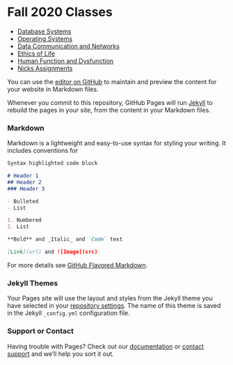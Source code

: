 # Fall 2020 Classes

- [Database Systems](https://fordham.blackboard.com/webapps/blackboard/execute/announcement?method=search&context=course_entry&course_id=_6120617_1&handle=announcements_entry&mode=view)
- [Operating Systems](https://fordham.blackboard.com/webapps/bb-auth-provider-cas-bb_bb60/execute/casLogin?cmd=login&authProviderId=_111_1&redirectUrl=http%3A%2F%2Ffordham.blackboard.com%2Fwebapps%2Fportal%2Fframeset.jsp&globalLogoutEnabled=true&ticket=ST-1217536-Z9BCUaUO7IcMwUdSrqd-gMxQqK4-erp-loginp)
- [Data Communication and Networks](https://fordham.blackboard.com/webapps/blackboard/content/listContent.jsp?course_id=_6119074_1&content_id=_3309859_1&mode=reset)
- [Ethics of Life](https://fordham.blackboard.com/webapps/blackboard/execute/announcement?method=search&context=course_entry&course_id=_6120205_1&handle=announcements_entry&mode=view)
- [Human Function and Dysfunction](https://fordham.blackboard.com/webapps/blackboard/execute/announcement?method=search&context=course_entry&course_id=_6120621_1&handle=announcements_entry&mode=view)
- [Nicks Assignments](https://learn.uconn.edu/ultra/courses/_77186_1/cl/outline)

You can use the [editor on GitHub](https://github.com/mcombs7/mcombs7.github.io/edit/master/index.md) to maintain and preview the content for your website in Markdown files.

Whenever you commit to this repository, GitHub Pages will run [Jekyll](https://jekyllrb.com/) to rebuild the pages in your site, from the content in your Markdown files.

### Markdown

Markdown is a lightweight and easy-to-use syntax for styling your writing. It includes conventions for

```markdown
Syntax highlighted code block

# Header 1
## Header 2
### Header 3

- Bulleted
- List

1. Numbered
2. List

**Bold** and _Italic_ and `Code` text

[Link](url) and ![Image](src)
```

For more details see [GitHub Flavored Markdown](https://guides.github.com/features/mastering-markdown/).

### Jekyll Themes

Your Pages site will use the layout and styles from the Jekyll theme you have selected in your [repository settings](https://github.com/mcombs7/mcombs7.github.io/settings). The name of this theme is saved in the Jekyll `_config.yml` configuration file.

### Support or Contact

Having trouble with Pages? Check out our [documentation](https://docs.github.com/categories/github-pages-basics/) or [contact support](https://github.com/contact) and we’ll help you sort it out.
